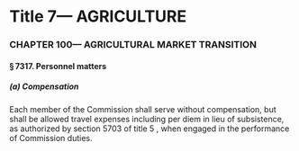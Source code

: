 
# Title 7— AGRICULTURE
### CHAPTER 100— AGRICULTURAL MARKET TRANSITION
#### § 7317. Personnel matters
##### (a) Compensation

Each member of the Commission shall serve without compensation, but shall be allowed travel expenses including per diem in lieu of subsistence, as authorized by section 5703 of title 5 , when engaged in the performance of Commission duties.
